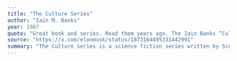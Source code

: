 ```yaml
---
title: "The Culture Series"
author: "Iain M. Banks"
year: 1987
quote: "Great book and series. Read them years ago. The Iain Banks “Culture” books are the best envisioning of a mostly positive AI future by far."
source: "https://x.com/elonmusk/status/1873164495331442991"
summary: "The Culture series is a science fiction series written by Scottish author Iain M. Banks and released from 1987 until 2012. The stories centre on The Culture, a utopian, post-scarcity space society of humanoid aliens and advanced superintelligent artificial intelligences living in artificial habitats spread across the Milky Way galaxy. The main themes of the series are the dilemmas that an idealistic, more-advanced civilization faces in dealing with smaller, less-advanced civilizations that do not share its ideals, and whose behaviour it sometimes finds barbaric. In some of the stories, action takes place mainly in non-Culture environments, and the leading characters are often on the fringes of the Culture, sometimes acting as agents of Culture in its plans to civilize the galaxy. Each n..."
---
```

